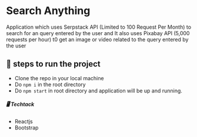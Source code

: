 # Search Anything

Application which uses Serpstack API (Limited to  100 Request Per Month) to search for an query entered by the user and It also uses Pixabay API (5,000 requests per hour) t0 get an image or video related to the query entered by the user

## 👣 steps to run the project
- Clone the repo in your local machine
- Do ```npm i``` in the root directory
- Do ```npm start``` in root directory and application will be up and running.  

##### 🖥 Techtack
- Reactjs
- Bootstrap
